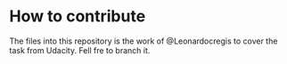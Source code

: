 # How to contribute

The files into this repository is the work of @Leonardocregis to cover the task from Udacity. Fell fre to branch it.
